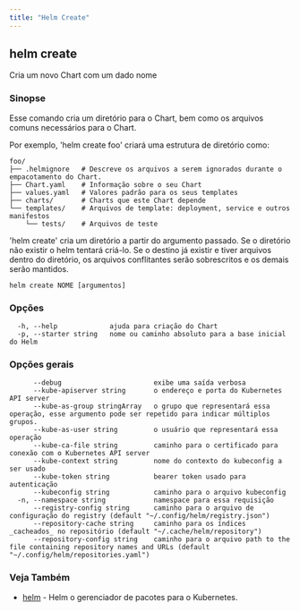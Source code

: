 ```yaml
---
title: "Helm Create"
---
```


## helm create

Cria um novo Chart com um dado nome

### Sinopse

Esse comando cria um diretório para o Chart, bem como os arquivos comuns
necessários para o Chart.

Por exemplo, 'helm create foo' criará uma estrutura de diretório como:

    foo/
    ├── .helmignore   # Descreve os arquivos a serem ignorados durante o empacotamento do Chart.
    ├── Chart.yaml    # Informação sobre o seu Chart
    ├── values.yaml   # Valores padrão para os seus templates
    ├── charts/       # Charts que este Chart depende
    └── templates/    # Arquivos de template: deployment, service e outros manifestos
        └── tests/    # Arquivos de teste

'helm create' cria um diretório a partir do argumento passado. Se o diretório não
existir o helm tentará criá-lo. Se o destino já existir e tiver arquivos dentro
do diretório, os arquivos conflitantes serão sobrescritos e os demais serão mantidos.
```
helm create NOME [argumentos]
```

### Opções

```
  -h, --help             ajuda para criação do Chart
  -p, --starter string   nome ou caminho absoluto para a base inicial do Helm
```

### Opções gerais

```
      --debug                       exibe uma saída verbosa
      --kube-apiserver string       o endereço e porta do Kubernetes API server
      --kube-as-group stringArray   o grupo que representará essa operação, esse argumento pode ser repetido para indicar múltiplos grupos.
      --kube-as-user string         o usuário que representará essa operação
      --kube-ca-file string         caminho para o certificado para conexão com o Kubernetes API server
      --kube-context string         nome do contexto do kubeconfig a ser usado
      --kube-token string           bearer token usado para autenticação
      --kubeconfig string           caminho para o arquivo kubeconfig
  -n, --namespace string            namespace para essa requisição
      --registry-config string      caminho para o arquivo de configuração do registry (default "~/.config/helm/registry.json")
      --repository-cache string     caminho para os índices _cacheados_ no repositório (default "~/.cache/helm/repository")
      --repository-config string    caminho para o arquivo path to the file containing repository names and URLs (default "~/.config/helm/repositories.yaml")
```

### Veja Também

* [helm](helm.md) - Helm o gerenciador de pacotes para o Kubernetes.